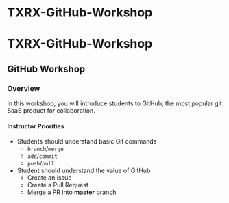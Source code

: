 # TXRX-GitHub-Workshop
# TXRX-GitHub-Workshop
## GitHub Workshop
### Overview
In this workshop, you will  introduce students to GitHub, the most popular git SaaS product for collaboration. 

#### Instructor Priorities
* Students should understand basic Git commands
	* `branch`/`merge`
	* `add`/`commit`
	* `push`/`pull`
* Student should understand the value of GitHub
	* Create an issue 
	* Create a Pull Request 
	* Merge a PR into **master** branch
